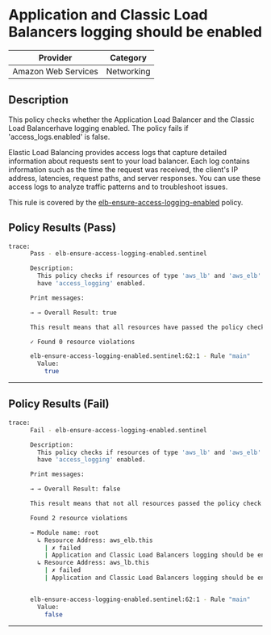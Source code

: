 # Application and Classic Load Balancers logging should be enabled

| Provider            | Category     |
|---------------------|--------------|
| Amazon Web Services | Networking   |

## Description

This policy checks whether the Application Load Balancer and the Classic Load Balancerhave logging enabled. The policy fails if 'access_logs.enabled' is false.

Elastic Load Balancing provides access logs that capture detailed information about requests sent to your load balancer. Each log contains information such as the time the request was received, the client's IP address, latencies, request paths, and server responses. You can use these access logs to analyze traffic patterns and to troubleshoot issues.

This rule is covered by the [elb-ensure-access-logging-enabled](../../policies/elb-ensure-access-logging-enabled.sentinel) policy.

## Policy Results (Pass)
```bash
trace:
      Pass - elb-ensure-access-logging-enabled.sentinel

      Description:
        This policy checks if resources of type 'aws_lb' and 'aws_elb'
        have 'access_logging' enabled.

      Print messages:

      → → Overall Result: true

      This result means that all resources have passed the policy check for the policy elb-ensure-access-logging-enabled.

      ✓ Found 0 resource violations

      elb-ensure-access-logging-enabled.sentinel:62:1 - Rule "main"
        Value:
          true
```

---

## Policy Results (Fail)
```bash
trace:
      Fail - elb-ensure-access-logging-enabled.sentinel

      Description:
        This policy checks if resources of type 'aws_lb' and 'aws_elb'
        have 'access_logging' enabled.

      Print messages:

      → → Overall Result: false

      This result means that not all resources passed the policy check and the protected behavior is not allowed for the policy elb-ensure-access-logging-enabled.

      Found 2 resource violations

      → Module name: root
        ↳ Resource Address: aws_elb.this
          | ✗ failed
          | Application and Classic Load Balancers logging should be enabled. Refer to https://docs.aws.amazon.com/securityhub/latest/userguide/elb-controls.html#elb-5 for more details.
        ↳ Resource Address: aws_lb.this
          | ✗ failed
          | Application and Classic Load Balancers logging should be enabled. Refer to https://docs.aws.amazon.com/securityhub/latest/userguide/elb-controls.html#elb-5 for more details.


      elb-ensure-access-logging-enabled.sentinel:62:1 - Rule "main"
        Value:
          false
```

---